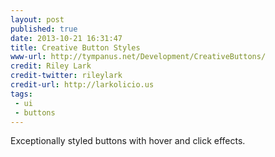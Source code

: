 ```yaml
---
layout: post
published: true
date: 2013-10-21 16:31:47
title: Creative Button Styles
www-url: http://tympanus.net/Development/CreativeButtons/
credit: Riley Lark
credit-twitter: rileylark
credit-url: http://larkolicio.us
tags: 
 - ui
 - buttons
---
```


Exceptionally styled buttons with hover and click effects.
